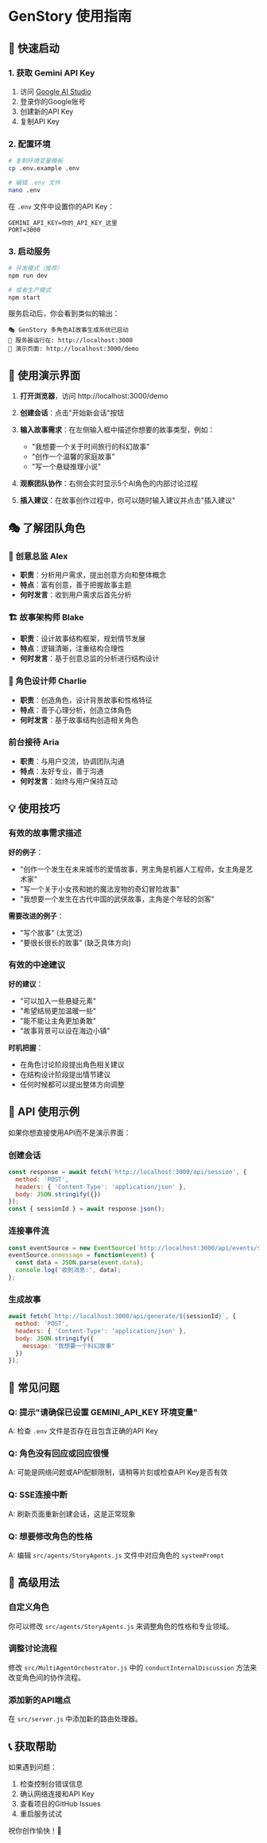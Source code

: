 # GenStory 使用指南

## 🚀 快速启动

### 1. 获取 Gemini API Key

1. 访问 [Google AI Studio](https://makersuite.google.com/app/apikey)
2. 登录你的Google账号
3. 创建新的API Key
4. 复制API Key

### 2. 配置环境

```bash
# 复制环境变量模板
cp .env.example .env

# 编辑 .env 文件
nano .env
```

在 `.env` 文件中设置你的API Key：
```
GEMINI_API_KEY=你的_API_KEY_这里
PORT=3000
```

### 3. 启动服务

```bash
# 开发模式（推荐）
npm run dev

# 或者生产模式
npm start
```

服务启动后，你会看到类似的输出：
```
🎭 GenStory 多角色AI故事生成系统已启动
📡 服务器运行在: http://localhost:3000
🎪 演示页面: http://localhost:3000/demo
```

## 🎪 使用演示界面

1. **打开浏览器**，访问 http://localhost:3000/demo

2. **创建会话**：点击"开始新会话"按钮

3. **输入故事需求**：在左侧输入框中描述你想要的故事类型，例如：
   - "我想要一个关于时间旅行的科幻故事"
   - "创作一个温馨的家庭故事"
   - "写一个悬疑推理小说"

4. **观察团队协作**：右侧会实时显示5个AI角色的内部讨论过程

5. **插入建议**：在故事创作过程中，你可以随时输入建议并点击"插入建议"

## 🎭 了解团队角色

### 👔 创意总监 Alex
- **职责**：分析用户需求，提出创意方向和整体概念
- **特点**：富有创意，善于把握故事主题
- **何时发言**：收到用户需求后首先分析

### 🏗️ 故事架构师 Blake  
- **职责**：设计故事结构框架，规划情节发展
- **特点**：逻辑清晰，注重结构合理性
- **何时发言**：基于创意总监的分析进行结构设计

### 🎨 角色设计师 Charlie
- **职责**：创造角色，设计背景故事和性格特征
- **特点**：善于心理分析，创造立体角色
- **何时发言**：基于故事结构创造相关角色

###  前台接待 Aria
- **职责**：与用户交流，协调团队沟通
- **特点**：友好专业，善于沟通
- **何时发言**：始终与用户保持互动

## 💡 使用技巧

### 有效的故事需求描述

**好的例子**：
- "创作一个发生在未来城市的爱情故事，男主角是机器人工程师，女主角是艺术家"
- "写一个关于小女孩和她的魔法宠物的奇幻冒险故事"
- "我想要一个发生在古代中国的武侠故事，主角是个年轻的剑客"

**需要改进的例子**：
- "写个故事" (太宽泛)
- "要很长很长的故事" (缺乏具体方向)

### 有效的中途建议

**好的建议**：
- "可以加入一些悬疑元素"
- "希望结局更加温暖一些"
- "能不能让主角更加勇敢"
- "故事背景可以设在海边小镇"

**时机把握**：
- 在角色讨论阶段提出角色相关建议
- 在结构设计阶段提出情节建议
- 任何时候都可以提出整体方向调整

## 🔧 API 使用示例

如果你想直接使用API而不是演示界面：

### 创建会话
```javascript
const response = await fetch('http://localhost:3000/api/session', {
  method: 'POST',
  headers: { 'Content-Type': 'application/json' },
  body: JSON.stringify({})
});
const { sessionId } = await response.json();
```

### 连接事件流
```javascript
const eventSource = new EventSource(`http://localhost:3000/api/events/${sessionId}`);
eventSource.onmessage = function(event) {
  const data = JSON.parse(event.data);
  console.log('收到消息:', data);
};
```

### 生成故事
```javascript
await fetch(`http://localhost:3000/api/generate/${sessionId}`, {
  method: 'POST',
  headers: { 'Content-Type': 'application/json' },
  body: JSON.stringify({ 
    message: "我想要一个科幻故事" 
  })
});
```

## 🐛 常见问题

### Q: 提示"请确保已设置 GEMINI_API_KEY 环境变量"
A: 检查 `.env` 文件是否存在且包含正确的API Key

### Q: 角色没有回应或回应很慢
A: 可能是网络问题或API配额限制，请稍等片刻或检查API Key是否有效

### Q: SSE连接中断
A: 刷新页面重新创建会话，这是正常现象

### Q: 想要修改角色的性格
A: 编辑 `src/agents/StoryAgents.js` 文件中对应角色的 `systemPrompt`

## 🎯 高级用法

### 自定义角色
你可以修改 `src/agents/StoryAgents.js` 来调整角色的性格和专业领域。

### 调整讨论流程
修改 `src/MultiAgentOrchestrator.js` 中的 `conductInternalDiscussion` 方法来改变角色间的协作流程。

### 添加新的API端点
在 `src/server.js` 中添加新的路由处理器。

## 📞 获取帮助

如果遇到问题：
1. 检查控制台错误信息
2. 确认网络连接和API Key
3. 查看项目的GitHub Issues
4. 重启服务试试

祝你创作愉快！🎉
